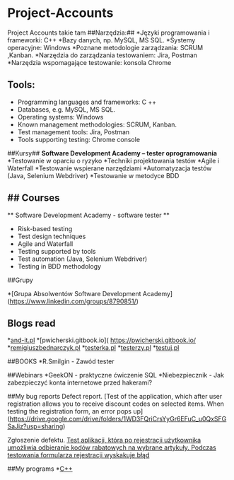 # Project-Accounts
Project Accounts
takie tam 
##Narzędzia:##
*Języki programowania i frameworki: C++
*Bazy danych, np. MySQL, MS SQL.
*Systemy operacyjne: Windows
*Poznane metodologie zarządzania: SCRUM ,Kanban.
*Narzędzia do zarządzania testowaniem: Jira, Postman
*Narzędzia wspomagające testowanie:  konsola Chrome

## Tools: ##
* Programming languages and frameworks: C ++
* Databases, e.g. MySQL, MS SQL.
* Operating systems: Windows
* Known management methodologies: SCRUM, Kanban.
* Test management tools: Jira, Postman
* Tools supporting testing: Chrome console

##Kursy##
**Software Development Academy – tester oprogramowania**
*Testowanie w oparciu o ryzyko
*Techniki projektowania testów
*Agile i Waterfall
*Testowanie wspierane narzędziami
*Automatyzacja testów (Java, Selenium Webdriver)
*Testowanie w metodyce BDD

## ## Courses
** Software Development Academy - software tester **
* Risk-based testing
* Test design techniques
* Agile and Waterfall
* Testing supported by tools
* Test automation (Java, Selenium Webdriver)
* Testing in BDD methodology

##Grupy

*[Grupa Absolwentów Software Development Academy] (https://www.linkedin.com/groups/8790851/)


## Blogs read
*[and-it.pl](http://and-it.pl/wpblog/)
*[pwicherski.gitbook.io]( https://pwicherski.gitbook.io/
*[remigiuszbednarczyk.pl]( https://remigiuszbednarczyk.pl/)
*[testerka.pl]( http://testerka.pl/)
*[testerzy.pl]( https://testerzy.pl/)
*[testuj.pl]( https://testuj.pl/)


##BOOKS
*R.Smilgin - Zawód tester

##Webinars
*GeekON - praktyczne ćwiczenie SQL
*Niebezpiecznik - Jak zabezpieczyć konta internetowe przed hakerami? 

##My bug reports
Defect report.
[Test of the application, which after user registration allows you to receive discount codes on selected items. When testing the registration form, an error pops up] (https://drive.google.com/drive/folders/1WD3FQriCrsYyGr6EFuC_u0QxSFGSaJiz?usp=sharing)

Zgłoszenie defektu.
[Test aplikacji, która po rejestracji użytkownika umożliwia odbieranie kodów rabatowych na wybrane artykuły. Podczas testowania formularza rejestracji wyskakuje błąd](https://drive.google.com/drive/folders/1WD3FQriCrsYyGr6EFuC_u0QxSFGSaJiz?usp=sharing)

##My programs
*[C++](https://code.sololearn.com/cuiBDrdN0NSn) 


